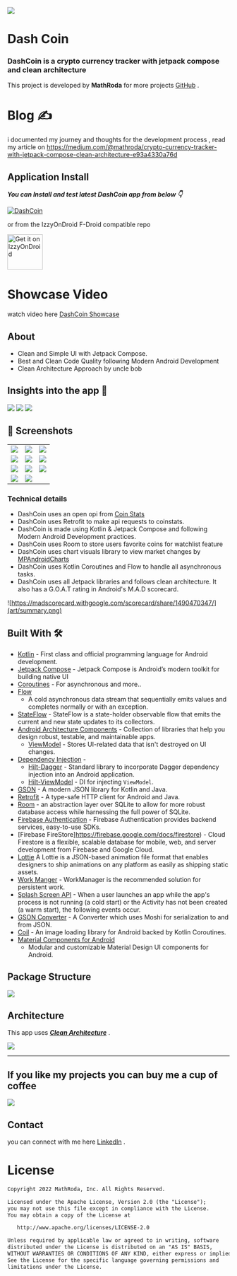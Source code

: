 ![](art/Dash-Coin.jpg)

# **Dash Coin**

### **DashCoin** is a crypto currency tracker with jetpack compose and clean architecture

This project is developed by **MathRoda** for more projects [GitHub](https://github.com/MathRoda/) .

# Blog ✍

i documented my journey and thoughts for the development process , read my article
on https://medium.com/@mathroda/crypto-currency-tracker-with-jetpack-compose-clean-architecture-e93a4330a76d

## Application Install

***You can Install and test latest DashCoin app from below 👇***

[![DashCoin](https://img.shields.io/badge/DashCoin✅-APK-red.svg?style=for-the-badge&logo=android)](https://github.com/MathRoda/Dash-Coin-App/releases/download/v1.1.0/DashCoin.apk)

or from the IzzyOnDroid F-Droid compatible repo

[<img src="https://gitlab.com/IzzyOnDroid/repo/-/raw/master/assets/IzzyOnDroid.png"
alt="Get it on IzzyOnDroid"
height="80">](https://apt.izzysoft.de/fdroid/index/apk/com.mathroda.dashcoin)

# Showcase Video

watch video here [DashCoin Showcase](https://youtu.be/Y8FlGuVJOg8)

## About

- Clean and Simple UI with Jetpack Compose.
- Best and Clean Code Quality following Modern Android Development
- Clean Architecture Approach by uncle bob

## Insights into the app 🔎

![](art/Dash-coin-1.jpg)
![](art/Dash-coin-2.jpg)
![](art/Dash-coin-3.jpg)

## 📸 Screenshots

|   |   |   |
|---|---|---|
|![](art/Screenshot_splashscreen.png)| ![](art/Screenshot_signin.png) | ![](art/Screenshot_register.png)
|![](art/home.png)| ![](art/search.png) | ![](art/positive-chart.png)
|![](art/nigative-chart.png) | ![](art/watchlist.png) |![](art/news.png)
|![](art/Screenshot_profile.png) | ![](art/Screenshot_notification.png) |

### Technical details

- DashCoin uses an open opi from [Coin Stats](https://coinstats.app)
- DashCoin uses Retrofit to make api requests to coinstats.
- DashCoin is made using Kotlin & Jetpack Compose and following Modern Android Development
  practices.
- DashCoin uses Room to store users favorite coins for watchlist feature
- DashCoin uses chart visuals library to view market changes
  by [MPAndroidCharts](https://github.com/PhilJay/MPAndroidChart)
- DashCoin uses Kotlin Coroutines and Flow to handle all asynchronous tasks.
- DashCoin uses all Jetpack libraries and follows clean architecture. It also has a G.O.A.T rating
  in Android's M.A.D scorecard.

![https://madscorecard.withgoogle.com/scorecard/share/1490470347/](art/summary.png)

## Built With 🛠

- [Kotlin](https://kotlinlang.org/) - First class and official programming language for Android
  development.
- [Jetpack Compose](https://developer.android.com/jetpack/compose) - Jetpack Compose is Android’s
  modern toolkit for building native UI
- [Coroutines](https://kotlinlang.org/docs/reference/coroutines-overview.html) - For asynchronous
  and more..
- [Flow](https://kotlin.github.io/kotlinx.coroutines/kotlinx-coroutines-core/kotlinx.coroutines.flow/-flow/)
    - A cold asynchronous data stream that sequentially emits values and completes normally or with
      an exception.
- [StateFlow](https://developer.android.com/kotlin/flow/stateflow-and-sharedflow) - StateFlow is a
  state-holder observable flow that emits the current and new state updates to its collectors.
- [Android Architecture Components](https://developer.android.com/topic/libraries/architecture) -
  Collection of libraries that help you design robust, testable, and maintainable apps.
    - [ViewModel](https://developer.android.com/topic/libraries/architecture/viewmodel) - Stores
      UI-related data that isn't destroyed on UI changes.
- [Dependency Injection](https://developer.android.com/training/dependency-injection) -
    - [Hilt-Dagger](https://dagger.dev/hilt/) - Standard library to incorporate Dagger dependency
      injection into an Android application.
    - [Hilt-ViewModel](https://developer.android.com/training/dependency-injection/hilt-jetpack) -
      DI for injecting `ViewModel`.
- [GSON](https://github.com/google/gson) - A modern JSON library for Kotlin and Java.
- [Retrofit](https://square.github.io/retrofit/) - A type-safe HTTP client for Android and Java.
- [Room](https://developer.android.com/jetpack/androidx/releases/room) - an abstraction layer over
  SQLite to allow for more robust database access while harnessing the full power of SQLite.
- [Firebase Authentication](https://firebase.google.com/docs/auth) - Firebase Authentication
  provides backend services, easy-to-use SDKs.
- [Firebase FireStore]https://firebase.google.com/docs/firestore) - Cloud Firestore is a flexible,
  scalable database for mobile, web, and server development from Firebase and Google Cloud.
- [Lottie](https://lottiefiles.com) A Lottie is a JSON-based animation file format that enables
  designers to ship animations on any platform as easily as shipping static assets.
- [Work Manger](https://developer.android.com/topic/libraries/architecture/workmanager) -
  WorkManager is the recommended solution for persistent work.
- [Splash Screen API](https://developer.android.com/develop/ui/views/launch/splash-screen) - When a
  user launches an app while the app's process is not running (a cold start) or the Activity has not
  been created (a warm start), the following events occur.
- [GSON Converter](https://github.com/square/retrofit/tree/master/retrofit-converters/gson) - A
  Converter which uses Moshi for serialization to and from JSON.
- [Coil](https://github.com/coil-kt/coil) - An image loading library for Android backed by Kotlin
  Coroutines.
- [Material Components for Android](https://github.com/material-components/material-components-android)
    - Modular and customizable Material Design UI components for Android.

## Package Structure

![](art/structure.jpg)

## Architecture

This app uses [***Clean
Architecture***](https://medium.com/android-dev-hacks/detailed-guide-on-android-clean-architecture-9eab262a9011)
.

![](art/clean-arch.jpeg)



---

## If you like my projects you can buy me a cup of coffee

<a href="https://www.buymeacoffee.com/mathroda"><img src="https://img.buymeacoffee.com/button-api/?text=Buy me a coffee&emoji=&slug=VaibhavJaiswal&button_colour=FFDD00&font_colour=000000&font_family=Cookie&outline_colour=000000&coffee_colour=ffffff"></a>

## Contact

you can connect with me here [LinkedIn](https://www.linkedin.com/in/mathroda/) .

# License

```xml
Copyright 2022 MathRoda, Inc. All Rights Reserved.

Licensed under the Apache License, Version 2.0 (the "License");
you may not use this file except in compliance with the License.
You may obtain a copy of the License at

   http://www.apache.org/licenses/LICENSE-2.0

Unless required by applicable law or agreed to in writing, software
distributed under the License is distributed on an "AS IS" BASIS,
WITHOUT WARRANTIES OR CONDITIONS OF ANY KIND, either express or implied.
See the License for the specific language governing permissions and
limitations under the License.
```

